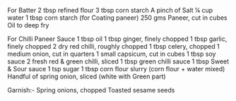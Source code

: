 For Batter 
2 tbsp refined flour 
3 tbsp corn starch 
A pinch of Salt
¼ cup water
1 tbsp corn starch (for Coating paneer)
250 gms Paneer, cut in cubes 
Oil to deep fry 

For Chilli Paneer Sauce
1 tbsp oil 
1 tbsp ginger, finely chopped
1 tbsp garlic, finely chopped
2 dry red chilli, roughly chopped
1 tbsp celery, chopped
1 medium onion, cut in quarters 
1 small capsicum, cut in cubes 
1 tbsp soy sauce 
2 fresh red & green chilli, sliced
1 tbsp green chilli sauce
1 tbsp Sweet & Sour sauce 
1 tsp sugar
1 tbsp corn flour slurry (corn flour + water mixed) 
Handful of spring onion, sliced (white with Green part)

Garnish:-
Spring onions, chopped
Toasted sesame seeds
